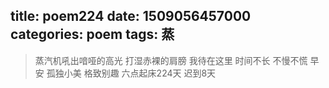 title: poem224
date: 1509056457000
categories: poem
tags: 蒸
---
> 蒸汽机吼出喑哑的高光
打湿赤裸的肩膀
我待在这里
时间不长
不慢不慌
早安
孤独小美
格致别趣
六点起床224天 迟到8天